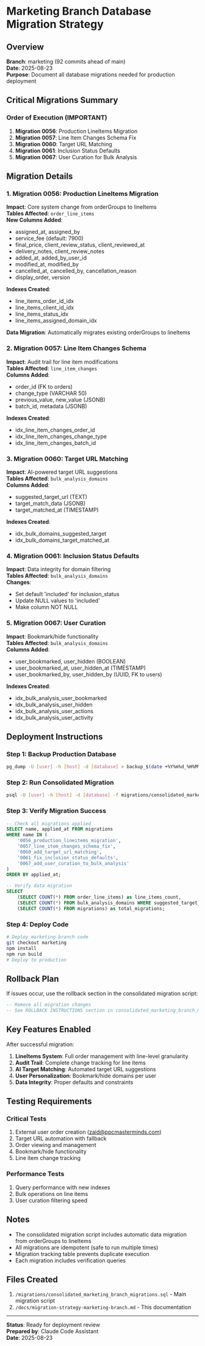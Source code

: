 # Marketing Branch Database Migration Strategy

## Overview
**Branch**: marketing (92 commits ahead of main)  
**Date**: 2025-08-23  
**Purpose**: Document all database migrations needed for production deployment

## Critical Migrations Summary

### Order of Execution (IMPORTANT)

1. **Migration 0056**: Production LineItems Migration
2. **Migration 0057**: Line Item Changes Schema Fix  
3. **Migration 0060**: Target URL Matching
4. **Migration 0061**: Inclusion Status Defaults
5. **Migration 0067**: User Curation for Bulk Analysis

## Migration Details

### 1. Migration 0056: Production LineItems Migration
**Impact**: Core system change from orderGroups to lineItems  
**Tables Affected**: `order_line_items`  
**New Columns Added**:
- assigned_at, assigned_by
- service_fee (default: 7900)
- final_price, client_review_status, client_reviewed_at
- delivery_notes, client_review_notes
- added_at, added_by_user_id
- modified_at, modified_by
- cancelled_at, cancelled_by, cancellation_reason
- display_order, version

**Indexes Created**:
- line_items_order_id_idx
- line_items_client_id_idx
- line_items_status_idx
- line_items_assigned_domain_idx

**Data Migration**: Automatically migrates existing orderGroups to lineItems

### 2. Migration 0057: Line Item Changes Schema
**Impact**: Audit trail for line item modifications  
**Tables Affected**: `line_item_changes`  
**Columns Added**:
- order_id (FK to orders)
- change_type (VARCHAR 50)
- previous_value, new_value (JSONB)
- batch_id, metadata (JSONB)

**Indexes Created**:
- idx_line_item_changes_order_id
- idx_line_item_changes_change_type
- idx_line_item_changes_batch_id

### 3. Migration 0060: Target URL Matching
**Impact**: AI-powered target URL suggestions  
**Tables Affected**: `bulk_analysis_domains`  
**Columns Added**:
- suggested_target_url (TEXT)
- target_match_data (JSONB)
- target_matched_at (TIMESTAMP)

**Indexes Created**:
- idx_bulk_domains_suggested_target
- idx_bulk_domains_target_matched_at

### 4. Migration 0061: Inclusion Status Defaults
**Impact**: Data integrity for domain filtering  
**Tables Affected**: `bulk_analysis_domains`  
**Changes**:
- Set default 'included' for inclusion_status
- Update NULL values to 'included'
- Make column NOT NULL

### 5. Migration 0067: User Curation
**Impact**: Bookmark/hide functionality  
**Tables Affected**: `bulk_analysis_domains`  
**Columns Added**:
- user_bookmarked, user_hidden (BOOLEAN)
- user_bookmarked_at, user_hidden_at (TIMESTAMP)
- user_bookmarked_by, user_hidden_by (UUID, FK to users)

**Indexes Created**:
- idx_bulk_analysis_user_bookmarked
- idx_bulk_analysis_user_hidden
- idx_bulk_analysis_user_actions
- idx_bulk_analysis_user_activity

## Deployment Instructions

### Step 1: Backup Production Database
```bash
pg_dump -U [user] -h [host] -d [database] > backup_$(date +%Y%m%d_%H%M%S).sql
```

### Step 2: Run Consolidated Migration
```bash
psql -U [user] -h [host] -d [database] -f migrations/consolidated_marketing_branch_migrations.sql
```

### Step 3: Verify Migration Success
```sql
-- Check all migrations applied
SELECT name, applied_at FROM migrations 
WHERE name IN (
    '0056_production_lineitems_migration',
    '0057_line_item_changes_schema_fix',
    '0060_add_target_url_matching',
    '0061_fix_inclusion_status_defaults',
    '0067_add_user_curation_to_bulk_analysis'
)
ORDER BY applied_at;

-- Verify data migration
SELECT 
    (SELECT COUNT(*) FROM order_line_items) as line_items_count,
    (SELECT COUNT(*) FROM bulk_analysis_domains WHERE suggested_target_url IS NOT NULL) as domains_with_suggestions,
    (SELECT COUNT(*) FROM migrations) as total_migrations;
```

### Step 4: Deploy Code
```bash
# Deploy marketing branch code
git checkout marketing
npm install
npm run build
# Deploy to production
```

## Rollback Plan

If issues occur, use the rollback section in the consolidated migration script:

```sql
-- Remove all migration changes
-- See ROLLBACK INSTRUCTIONS section in consolidated_marketing_branch_migrations.sql
```

## Key Features Enabled

After successful migration:

1. **LineItems System**: Full order management with line-level granularity
2. **Audit Trail**: Complete change tracking for line items
3. **AI Target Matching**: Automated target URL suggestions
4. **User Personalization**: Bookmark/hide domains per user
5. **Data Integrity**: Proper defaults and constraints

## Testing Requirements

### Critical Tests
1. External user order creation (zaid@ppcmasterminds.com)
2. Target URL automation with fallback
3. Order viewing and management
4. Bookmark/hide functionality
5. Line item change tracking

### Performance Tests
1. Query performance with new indexes
2. Bulk operations on line items
3. User curation filtering speed

## Notes

- The consolidated migration script includes automatic data migration from orderGroups to lineItems
- All migrations are idempotent (safe to run multiple times)
- Migration tracking table prevents duplicate execution
- Each migration includes verification queries

## Files Created

1. `/migrations/consolidated_marketing_branch_migrations.sql` - Main migration script
2. `/docs/migration-strategy-marketing-branch.md` - This documentation

---

**Status**: Ready for deployment review  
**Prepared by**: Claude Code Assistant  
**Date**: 2025-08-23